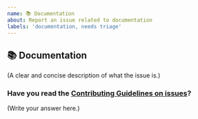 ```yaml
---
name: 📚 Documentation
about: Report an issue related to documentation
labels: 'documentation, needs triage'
---
```


## 📚 Documentation

(A clear and concise description of what the issue is.)

### Have you read the [Contributing Guidelines on issues](https://github.com/helderburato/prettier-config-hbb/blob/main/CONTRIBUTING.md)?

(Write your answer here.)
